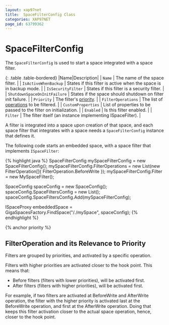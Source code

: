 ```yaml
---
layout: xap97net
title:  SpaceFilterConfig Class
categories: XAP97NET
page_id: 63799362
---
```


# SpaceFilterConfig

The `SpaceFilterConfig` is used to start a space integrated with a space filter.

{: .table .table-bordered}
|Name|Description|
| `Name` | The name of the space filter. |
| `IsActiveWhenBackup` | States if this filter is active when the space is in backup mode. |
| `IsSecurityFilter` | States if this filter is a security filter. |
| `ShutdownSpaceOnInitFailure` | States if the space should shutdown on filter init failure. |
| `Priority` | The filter's [priority](#priority). |
| `FilterOperations` | The list of [operations](#priority) to be filtered. |
| `CustomProperties` | List of properties to be passed to the filter on initialization. |
| `Enabled` | Is this filter enabled. |
| `Filter` | The filter itself (an instance implementing ISpaceFilter). |

A filter is integrated into a space upon creation of that space, and each space filter that integrates with a space needs a `SpaceFilterConfig` instance that defines it.

The following code starts an embedded space, with a space filter that implements `ISpaceFilter`:

{% highlight java %}
SpaceFilterConfig mySpaceFilterConfig = new SpaceFilterConfig();
mySpaceFilterConfig.FilterOperations = new List<FilterOperations>(new FilterOperation[]{ FilterOperation.BeforeWrite });
mySpaceFilterConfig.Filter = new MySpaceFilter();

SpaceConfig spaceConfig = new SpaceConfig();
spaceConfig.SpaceFiltersConfig = new List<SpaceFilterConfig>();
spaceConfig.SpaceFiltersConfig.Add(mySpaceFilterConfig);

ISpaceProxy embeddedSpace = GigaSpacesFactory.FindSpace("/./mySpace", spaceConfig);
{% endhighlight %}

{% anchor priority %}

## FilterOperation and its Relevance to Priority

Filters are grouped by priorities, and activated by a specific operation.

Filters with higher priorities are activated closer to the hook point. This means that:

- Before filters (filters with lower priorities), will be activated first.
- After filters (filters with higher priorities), will be activated first.

For example, if two filters are activated at BeforeWrite and AfterWrite operation, the filter with the higher priority is activated last at the BeforeWrite operation, and first at the AfterWrite operation. Doing that keeps this filter activation closer to the actual space operation, hence, closer to the hook point.
